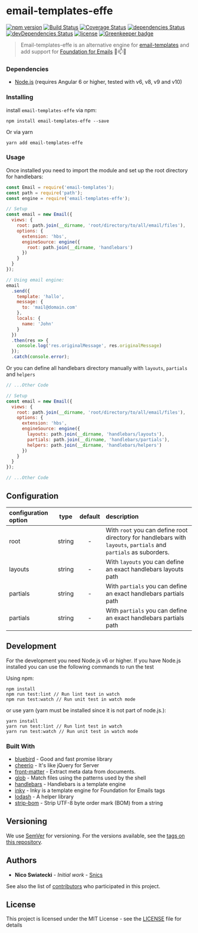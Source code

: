 # email-templates-effe

[![npm version](https://badge.fury.io/js/email-templates-effe.svg)](https://badge.fury.io/js/email-templates-effe)
[![Build Status](https://travis-ci.org/snics/email-templates-effe.svg?branch=master)](https://travis-ci.org/snics/email-templates-effe)
[![Coverage Status](https://coveralls.io/repos/github/snics/email-templates-effe/badge.svg?branch=master)](https://coveralls.io/github/snics/email-templates-effe?branch=master)
[![dependencies Status](https://david-dm.org/snics/email-templates-effe/status.svg)](https://david-dm.org/snics/email-templates-effe)
[![devDependencies Status](https://david-dm.org/snics/email-templates-effe/dev-status.svg)](https://david-dm.org/snics/email-templates-effe?type=dev)
[![license](https://img.shields.io/github/license/mashape/apistatus.svg?style=flat-square)](https://github.com/snics/email-templates-effe/blob/master/LICENSE) [![Greenkeeper badge](https://badges.greenkeeper.io/snics/email-templates-effe.svg)](https://greenkeeper.io/)

> Email-templates-effe is an alternative engine for [email-templates](https://github.com/niftylettuce/email-templates) and add support for [Foundation for Emails](https://foundation.zurb.com/emails.html) :email::mailbox::rocket:

### Dependencies
- [Node.js](https://nodejs.org/en/) (requires Angular 6 or higher, tested with v6, v8, v9 and v10)

### Installing

install `email-templates-effe` via npm:

```shell
npm install email-templates-effe --save
```

Or via yarn

```shell
yarn add email-templates-effe
```

### Usage

Once installed you need to import the module and set up the root directory for handlebars:
```javascript
const Email = require('email-templates');
const path = require('path');
const engine = require('email-templates-effe');

// Setup
const email = new Email({
  views: {
    root: path.join(__dirname, 'root/directory/to/all/email/files'),
    options: {
      extension: 'hbs',
      engineSource: engine({
        root: path.join(__dirname, 'handlebars')
      })
    }
  }
});

// Using email engine:
email
  .send({
    template: 'hallo',
    message: {
      to: 'mail@domain.com'
    },
    locals: {
      name: 'John'
    }
  })
  .then(res => {
    console.log('res.originalMessage', res.originalMessage)
  });
  .catch(console.error);
```
Or you can define all handlebars directory manually with `layouts`, `partials` and `helpers`
```javascript
// ...Other Code

// Setup
const email = new Email({
  views: {
    root: path.join(__dirname, 'root/directory/to/all/email/files'),
    options: {
      extension: 'hbs',
      engineSource: engine({
        layouts: path.join(__dirname, 'handlebars/layouts'),
        partials: path.join(__dirname, 'handlebars/partials'),
        helpers: path.join(__dirname, 'handlebars/helpers')
      })
    }
  }
});

// ...Other Code
```

## Configuration
| configuration option |  type  | default | description                                                                                                      |
|:---------------------|:------:|:-------:|:-----------------------------------------------------------------------------------------------------------------|
| root                 | string |    -    | With `root` you can define root directory for handlebars with `layouts`, `partials` and `partials` as suborders. |
| layouts              | string |    -    | With `layouts` you can define an exact handlebars layouts path                                                   |
| partials             | string |    -    | With `partials` you can define an exact handlebars partials path                                                 |
| partials             | string |    -    | With `partials` you can define an exact handlebars partials path                                                 |

## Development

For the development you need Node.js v6 or higher. If you have Node.js installed you can use the following commands to run the test

Using npm:
```shell
npm install
npm run test:lint // Run lint test in watch
npm run test:watch // Run unit test in watch mode
```
or use yarn (yarn must be installed since it is not part of node.js.):
```shell
yarn install
yarn run test:lint // Run lint test in watch
yarn run test:watch // Run unit test in watch mode
```
### Built With
- [bluebird](https://www.npmjs.com/package/bluebird) - Good and fast promise library
- [cheerio](https://www.npmjs.com/package/cheerio) - It's like jQuery for Server
- [front-matter](https://www.npmjs.com/package/front-matter) - Extract meta data from documents.
- [glob](https://www.npmjs.com/package/glob) - Match files using the patterns used by the shell
- [handlebars](https://www.npmjs.com/package/handlebars) - Handlebars is a template engine
- [inky](https://www.npmjs.com/package/inky) - Inky is a template engine for Foundation for Emails tags
- [lodash](https://www.npmjs.com/package/lodash) - A helper library
- [strip-bom](https://www.npmjs.com/package/strip-bom) - Strip UTF-8 byte order mark (BOM) from a string

## Versioning

We use [SemVer](http://semver.org/spec/v2.0.0.html) for versioning. For the versions available, see the [tags on this repository](https://github.com/snics/email-templates-effe/tags). 

## Authors

* **Nico Swiatecki** - *Initial work* - [Snics](https://github.com/snics)

See also the list of [contributors](https://github.com/snics/email-templates-effe/graphs/contributors) who participated in this project.

## License

This project is licensed under the MIT License - see the [LICENSE](LICENSE) file for details
